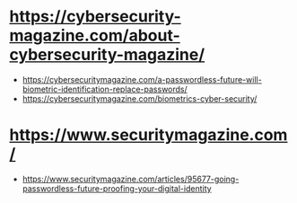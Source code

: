 # https://cybersecurity-magazine.com/about-cybersecurity-magazine/
+ https://cybersecuritymagazine.com/a-passwordless-future-will-biometric-identification-replace-passwords/
+ https://cybersecuritymagazine.com/biometrics-cyber-security/
# https://www.securitymagazine.com/
+  https://www.securitymagazine.com/articles/95677-going-passwordless-future-proofing-your-digital-identity
